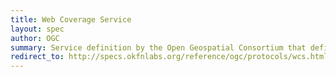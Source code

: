 ```yaml
---
title: Web Coverage Service
layout: spec
author: OGC
summary: Service definition by the Open Geospatial Consortium that defines exchange of multi-dimensional coverage data
redirect_to: http://specs.okfnlabs.org/reference/ogc/protocols/wcs.html
---
```


